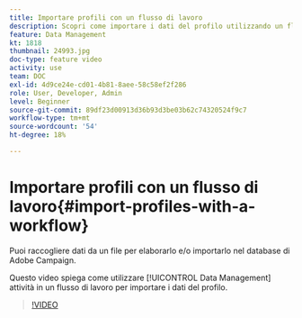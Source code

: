 ```yaml
---
title: Importare profili con un flusso di lavoro
description: Scopri come importare i dati del profilo utilizzando un flusso di lavoro.
feature: Data Management
kt: 1818
thumbnail: 24993.jpg
doc-type: feature video
activity: use
team: DOC
exl-id: 4d9ce24e-cd01-4b81-8aee-58c58ef2f286
role: User, Developer, Admin
level: Beginner
source-git-commit: 89df23d00913d36b93d3be03b62c74320524f9c7
workflow-type: tm+mt
source-wordcount: '54'
ht-degree: 18%

---
```


# Importare profili con un flusso di lavoro{#import-profiles-with-a-workflow}

Puoi raccogliere dati da un file per elaborarlo e/o importarlo nel database di Adobe Campaign.

Questo video spiega come utilizzare [!UICONTROL Data Management] attività in un flusso di lavoro per importare i dati del profilo.

>[!VIDEO](https://video.tv.adobe.com/v/24993?quality=12&learn=on)
